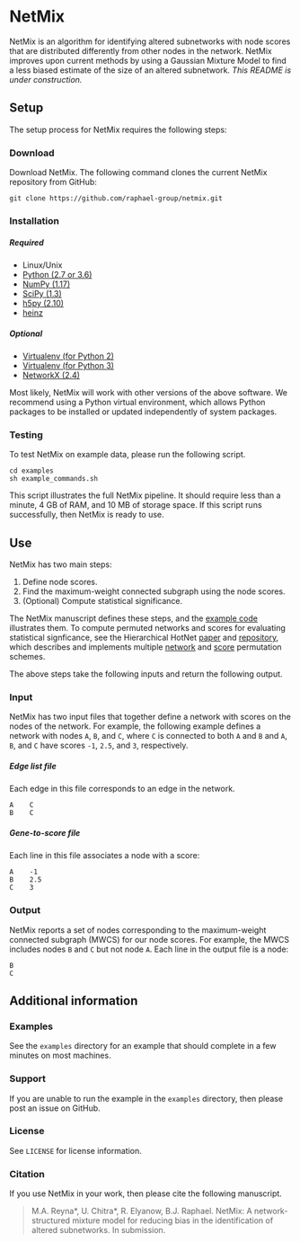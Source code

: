 NetMix
=======================

NetMix is an algorithm for identifying altered subnetworks with node scores that are distributed differently from other nodes in the network. NetMix improves upon current methods by using a Gaussian Mixture Model to find a less biased estimate of the size of an altered subnetwork. *This README is under construction.*

Setup
------------------------
The setup process for NetMix requires the following steps:

### Download
Download NetMix.  The following command clones the current NetMix repository from GitHub:

    git clone https://github.com/raphael-group/netmix.git

### Installation

##### Required

* Linux/Unix
* [Python (2.7 or 3.6)](http://python.org/)
* [NumPy (1.17)](http://www.numpy.org/)
* [SciPy (1.3)](http://www.scipy.org/)
* [h5py (2.10)](http://www.h5py.org/)
* [heinz](https://github.com/ls-cwi/heinz)

##### Optional

* [Virtualenv (for Python 2)](https://virtualenv.pypa.io/)
* [Virtualenv (for Python 3)](https://docs.python.org/3/library/venv.html)
* [NetworkX (2.4)](http://networkx.github.io/)

Most likely, NetMix will work with other versions of the above software.  We recommend using a Python virtual environment, which allows Python packages to be installed or updated independently of system packages.

### Testing

To test NetMix on example data, please run the following script.

    cd examples
    sh example_commands.sh

This script illustrates the full NetMix pipeline.  It should require less than a minute, 4 GB of RAM, and 10 MB of storage space.  If this script runs successfully, then NetMix is ready to use.

Use
----------------
NetMix has two main steps:
1. Define node scores.
2. Find the maximum-weight connected subgraph using the node scores.
3. (Optional) Compute statistical significance.

The NetMix manuscript defines these steps, and the [example code](https://github.com/raphael-group/netmix/blob/master/examples/example_commands.sh) illustrates them.  To compute permuted networks and scores for evaluating statistical signficance, see the Hierarchical HotNet [paper](https://academic.oup.com/bioinformatics/article/34/17/i972/5093236) and [repository](https://github.com/raphael-group/hierarchical-hotnet), which describes and implements multiple [network](https://github.com/raphael-group/hierarchical-hotnet/blob/master/src/permute_network.py) and [score](https://github.com/raphael-group/hierarchical-hotnet/blob/master/src/permute_scores.py) permutation schemes.

The above steps take the following inputs and return the following output.

### Input
NetMix has two input files that together define a network with scores on the nodes of the network.  For example, the following example defines a network with nodes `A`, `B`, and `C`, where `C` is connected to both `A` and `B` and `A`, `B`, and `C` have scores `-1`, `2.5`, and `3`, respectively.

##### Edge list file
Each edge in this file corresponds to an edge in the network.

    A    C
    B    C

##### Gene-to-score file
Each line in this file associates a node with a score:

    A    -1
    B    2.5
    C    3

### Output
NetMix reports a set of nodes corresponding to the maximum-weight connected subgraph (MWCS) for our node scores.  For example, the MWCS includes nodes `B` and `C` but not node `A`. Each line in the output file is a node:

    B
    C

Additional information
----------------

### Examples
See the `examples` directory for an example that should complete in a few minutes on most machines.

### Support
If you are unable to run the example in the `examples` directory, then please post an issue on GitHub.

### License
See `LICENSE` for license information.

### Citation
If you use NetMix in your work, then please cite the following manuscript.

> M.A. Reyna*, U. Chitra*, R. Elyanow, B.J. Raphael. NetMix: A network-structured mixture model for reducing bias in the identification of altered subnetworks.  In submission.
